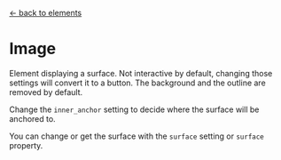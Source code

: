 [<- back to elements](../elements.md)

# Image

Element displaying a surface. Not interactive by default, changing those settings will convert it to a button. The background and the outline are removed by default.

Change the `inner_anchor` setting to decide where the surface will be anchored to.

You can change or get the surface with the `surface` setting or `surface` property.